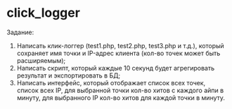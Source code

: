 # click_logger

Задание:
1. Написать клик-логгер (test1.php, test2.php, test3.php и т.д.), который сохраняет имя точки и IP-адрес клиента (кол-во точек может быть расширяемым);
2. Написать скрипт, который каждые 10 секунд будет агрегировать результат и экспортировать в БД;
3. Написать интерфейс, который отображает список всех точек, список всех IP, для выбранной точки кол-во хитов с каждого айпи в минуту, для выбранного IP кол-во хитов для каждой точки в минуту.

